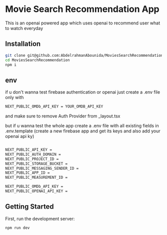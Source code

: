 # Movie Search Recommendation App
This is an openai powered app which uses openai to recommend user what to watch everyday 

## Installation
```bash
git clone git@github.com:AbdelrahmanAbounida/MoviesSearchRecommendation.git
cd MoviesSearchRecommendation
npm i 
```

## env

if u don't wanna test firebase authentication or openai just create a .env file only with 
```bash
NEXT_PUBLIC_OMDb_API_KEY = YOUR_OMDB_API_KEY
```
and make sure to remove Auth Provider from _layout.tsx

but if u wanna test the whole app create a .env file with all existing fields in .env.template
(create a new firebase app and get its keys and also add your openai api ky)
```bash

NEXT_PUBLIC_API_KEY =  
NEXT_PUBLIC_AUTH_DOMAIN =  
NEXT_PUBLIC_PROJECT_ID =  
NEXT_PUBLIC_STORAGE_BUCKET = 
NEXT_PUBLIC_MESSAGING_SENDER_ID = 
NEXT_PUBLIC_APP_ID =  
NEXT_PUBLIC_MEASUREMENT_ID = 

NEXT_PUBLIC_OMDb_API_KEY = 
NEXT_PUBLIC_OPENAI_API_KEY =
```

## Getting Started

First, run the development server:

```bash
npm run dev
```
